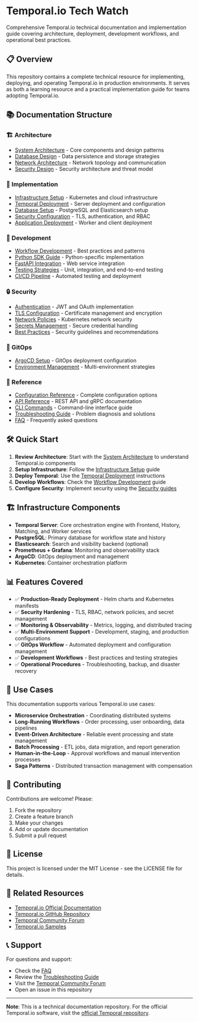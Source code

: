 # Temporal.io Tech Watch

Comprehensive Temporal.io technical documentation and implementation guide covering architecture, deployment, development workflows, and operational best practices.

## 📋 Overview

This repository contains a complete technical resource for implementing, deploying, and operating Temporal.io in production environments. It serves as both a learning resource and a practical implementation guide for teams adopting Temporal.io.

## 📚 Documentation Structure

### 🏗️ Architecture
- [System Architecture](docs/architecture/system-architecture.md) - Core components and design patterns
- [Database Design](docs/architecture/database-design.md) - Data persistence and storage strategies  
- [Network Architecture](docs/architecture/network-architecture.md) - Network topology and communication
- [Security Design](docs/architecture/security-design.md) - Security architecture and threat model

### 🚀 Implementation
- [Infrastructure Setup](docs/implementation/infrastructure-setup.md) - Kubernetes and cloud infrastructure
- [Temporal Deployment](docs/implementation/temporal-deployment.md) - Server deployment and configuration
- [Database Setup](docs/implementation/database-setup.md) - PostgreSQL and Elasticsearch setup
- [Security Configuration](docs/implementation/security-configuration.md) - TLS, authentication, and RBAC
- [Application Deployment](docs/implementation/application-deployment.md) - Worker and client deployment

### 🔧 Development
- [Workflow Development](docs/development/workflow-development.md) - Best practices and patterns
- [Python SDK Guide](docs/development/python-sdk.md) - Python-specific implementation
- [FastAPI Integration](docs/development/fastapi-integration.md) - Web service integration
- [Testing Strategies](docs/development/testing.md) - Unit, integration, and end-to-end testing
- [CI/CD Pipeline](docs/development/cicd-pipeline.md) - Automated testing and deployment

### 🔒 Security
- [Authentication](docs/security/auth.md) - JWT and OAuth implementation
- [TLS Configuration](docs/security/tls.md) - Certificate management and encryption
- [Network Policies](docs/security/network-policies.md) - Kubernetes network security
- [Secrets Management](docs/security/secrets.md) - Secure credential handling
- [Best Practices](docs/security/best-practices.md) - Security guidelines and recommendations

### 🎯 GitOps
- [ArgoCD Setup](docs/gitops/argocd-setup.md) - GitOps deployment configuration
- [Environment Management](docs/gitops/environment-management.md) - Multi-environment strategies

### 📖 Reference
- [Configuration Reference](docs/reference/configuration.md) - Complete configuration options
- [API Reference](docs/reference/api.md) - REST API and gRPC documentation
- [CLI Commands](docs/reference/cli-commands.md) - Command-line interface guide
- [Troubleshooting Guide](docs/reference/troubleshooting-guide.md) - Problem diagnosis and solutions
- [FAQ](docs/reference/faq.md) - Frequently asked questions

## 🛠️ Quick Start

1. **Review Architecture**: Start with the [System Architecture](docs/architecture/system-architecture.md) to understand Temporal.io components
2. **Setup Infrastructure**: Follow the [Infrastructure Setup](docs/implementation/infrastructure-setup.md) guide
3. **Deploy Temporal**: Use the [Temporal Deployment](docs/implementation/temporal-deployment.md) instructions
4. **Develop Workflows**: Check the [Workflow Development](docs/development/workflow-development.md) guide
5. **Configure Security**: Implement security using the [Security guides](docs/security/)

## 🏗️ Infrastructure Components

- **Temporal Server**: Core orchestration engine with Frontend, History, Matching, and Worker services
- **PostgreSQL**: Primary database for workflow state and history
- **Elasticsearch**: Search and visibility backend (optional)
- **Prometheus + Grafana**: Monitoring and observability stack
- **ArgoCD**: GitOps deployment and management
- **Kubernetes**: Container orchestration platform

## 📊 Features Covered

- ✅ **Production-Ready Deployment** - Helm charts and Kubernetes manifests
- ✅ **Security Hardening** - TLS, RBAC, network policies, and secret management
- ✅ **Monitoring & Observability** - Metrics, logging, and distributed tracing
- ✅ **Multi-Environment Support** - Development, staging, and production configurations
- ✅ **GitOps Workflow** - Automated deployment and configuration management
- ✅ **Development Workflows** - Best practices and testing strategies
- ✅ **Operational Procedures** - Troubleshooting, backup, and disaster recovery

## 🎯 Use Cases

This documentation supports various Temporal.io use cases:

- **Microservice Orchestration** - Coordinating distributed systems
- **Long-Running Workflows** - Order processing, user onboarding, data pipelines
- **Event-Driven Architecture** - Reliable event processing and state management
- **Batch Processing** - ETL jobs, data migration, and report generation
- **Human-in-the-Loop** - Approval workflows and manual intervention processes
- **Saga Patterns** - Distributed transaction management with compensation

## 🤝 Contributing

Contributions are welcome! Please:

1. Fork the repository
2. Create a feature branch
3. Make your changes
4. Add or update documentation
5. Submit a pull request

## 📄 License

This project is licensed under the MIT License - see the LICENSE file for details.

## 🔗 Related Resources

- [Temporal.io Official Documentation](https://docs.temporal.io/)
- [Temporal.io GitHub Repository](https://github.com/temporalio/temporal)
- [Temporal Community Forum](https://community.temporal.io/)
- [Temporal.io Samples](https://github.com/temporalio/samples)

## 📞 Support

For questions and support:
- Check the [FAQ](docs/reference/faq.md)
- Review the [Troubleshooting Guide](docs/reference/troubleshooting-guide.md)
- Visit the [Temporal Community Forum](https://community.temporal.io/)
- Open an issue in this repository

---

**Note**: This is a technical documentation repository. For the official Temporal.io software, visit the [official Temporal repository](https://github.com/temporalio/temporal).
